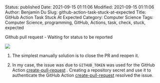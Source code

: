 Status: published
Date: 2021-09-15 01:11:06
Modified: 2021-09-15 01:11:06
Author: Benjamin Du
Slug: github-action-task-stuck-at-expected
Title: GitHub Action Task Stuck At Expected
Category: Computer Science
Tags: Computer Science, programming, GitHub, Actions, task, check, stuck, expected



Github pull request - Waiting for status to be reported

![](https://i.stack.imgur.com/xHqbI.png)

1. The simplest manually solution is to close the PR and reopen it.

2. In my case, 
    the issue was due to `GITHUB_TOKEN` was used for the GitHub Action
    [create-pull-request](https://github.com/peter-evans/create-pull-request)
    .
    Creating a repository secret 
    and use it to authenticate the GitHub Action
    [create-pull-request](https://github.com/peter-evans/create-pull-request)
    resolved the issue.
